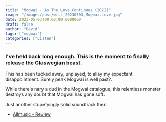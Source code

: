```yaml
---
title: "Mogwai - As The Love Continues (2022)"
image: "/images/post/wilt_20230503_Mogwai.Love.jpg"
date: 2023-05-03T00:00:00.0000000
draft: false
author: "David"
tags: ["mogwai"]
categories: ["Listen"]
---
```

### I've held back long enough. This is the moment to finally release the Glaswegian beast. 

 This has been tucked away, unplayed, to allay my expectant disappointment. Surely peak Mogwai is well past?.

 While there's nary a dud in the Mogwai catalogue, this relentless monster destroys any doubt that Mogwai has gone soft.

 Just another stupefyingly solid soundtrack then.

-  [Allmusic - Review](https://www.allmusic.com/album/as-the-love-continues-mw0003448884)